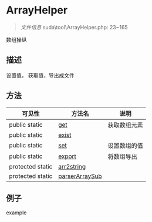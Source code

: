 #  ArrayHelper 

> *文件信息* suda\tool\ArrayHelper.php: 23~165


数组操纵


## 描述




设置值， 获取值，导出成文件



## 方法

| 可见性 | 方法名 | 说明 |
|--------|-------|------|
|  public  static|[get](ArrayHelper/get.md) | 获取数组元素 |
|  public  static|[exist](ArrayHelper/exist.md) |  |
|  public  static|[set](ArrayHelper/set.md) | 设置数组的值 |
|  public  static|[export](ArrayHelper/export.md) | 将数组导出 |
|  protected  static|[arr2string](ArrayHelper/arr2string.md) |  |
|  protected  static|[parserArraySub](ArrayHelper/parserArraySub.md) |  |
 

## 例子

example